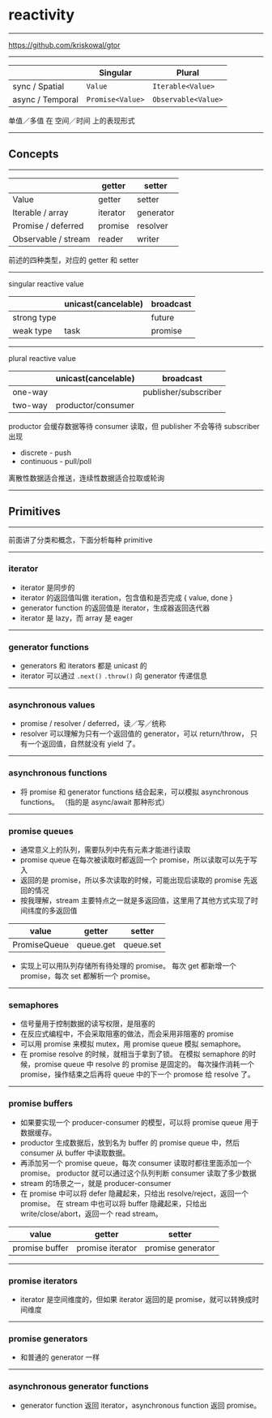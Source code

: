 # reactivity

---

https://github.com/kriskowal/gtor

---

|                  | Singular         | Plural              |
| ---------------- | ---------------- | ------------------- |
| sync / Spatial   | `Value`          | `Iterable<Value>`   |
| async / Temporal | `Promise<Value>` | `Observable<Value>` |

单值／多值 在 空间／时间 上的表现形式

---

## Concepts

---

|                            | getter   | setter    |
| -------------------------- | -------- | --------- |
| Value                      | getter   | setter    |
| Iterable<Value> / array    | iterator | generator |
| Promise<Value> / deferred  | promise  | resolver  |
| Observable<Value> / stream | reader   | writer    |

前述的四种类型，对应的 getter 和 setter

---

singular reactive value

|             | unicast(cancelable) | broadcast |
| ----------- | ------------------- | --------- |
| strong type |                     | future    |
| weak type   | task                | promise   |

---

plural reactive value

|         | unicast(cancelable) | broadcast            |
| ------- | ------------------- | -------------------- |
| one-way |                     | publisher/subscriber |
| two-way | productor/consumer  |                      |

productor 会缓存数据等待 consumer 读取，但 publisher 不会等待 subscriber 出现

+ discrete - push
+ continuous - pull/poll

离散性数据适合推送，连续性数据适合拉取或轮询

---

## Primitives

---

前面讲了分类和概念，下面分析每种 primitive

---

### iterator

+ iterator 是同步的
+ iterator 的返回值叫做 iteration，包含值和是否完成 { value, done }
+ generator function 的返回值是 iterator，生成器返回迭代器
+ iterator 是 lazy，而 array 是 eager

---

### generator functions

+ generators 和 iterators 都是 unicast 的
+ iterator 可以通过 `.next()` `.throw()` 向 generator 传递信息

---

### asynchronous values

+ promise / resolver / deferred，读／写／统称
+ resolver 可以理解为只有一个返回值的 generator，可以 return/throw，
    只有一个返回值，自然就没有 yield 了。
---

### asynchronous functions

+ 将 promise 和 generator functions 结合起来，可以模拟 asynchronous functions。
    （指的是 async/await 那种形式）

---

### promise queues

+ 通常意义上的队列，需要队列中先有元素才能进行读取
+ promise queue 在每次被读取时都返回一个 promise，所以读取可以先于写入
+ 返回的是 promise，所以多次读取的时候，可能出现后读取的 promise 先返回的情况
+ 按我理解，stream 主要特点之一就是多返回值，这里用了其他方式实现了时间纬度的多返回值

| value        | getter    | setter    |
| ------------ | --------- | --------- |
| PromiseQueue | queue.get | queue.set |

+ 实现上可以用队列存储所有待处理的 promise。
    每次 get 都新增一个 promise，每次 set 都解析一个 promise。

---

### semaphores

+ 信号量用于控制数据的读写权限，是阻塞的
+ 在反应式编程中，不会采取阻塞的做法，而会采用非阻塞的 promise
+ 可以用 promise 来模拟 mutex，用 promise queue 模拟 semaphore。
+ 在 promise resolve 的时候，就相当于拿到了锁。
    在模拟 semaphore 的时候，promise queue 中 resolve 的 promise 是固定的。
    每次操作消耗一个 promise，操作结束之后再将 queue 中的下一个 promose 给 resolve 了。

---

### promise buffers

+ 如果要实现一个 producer-consumer 的模型，可以将 promise queue 用于数据缓存。
+ productor 生成数据后，放到名为 buffer 的 promise queue 中，然后 consumer 从 buffer 中读取数据。
+ 再添加另一个 promise queue，每次 consumer 读取时都往里面添加一个 promise。
    productor 就可以通过这个队列判断 consumer 读取了多少数据
+ stream 的场景之一，就是 producer-consumer
+ 在 promise 中可以将 defer 隐藏起来，只给出 resolve/reject，返回一个 promise。
    在 stream 中也可以将 buffer 隐藏起来，只给出 write/close/abort，返回一个 read stream。

| value          | getter           | setter            |
| -------------- | ---------------- | ----------------- |
| promise buffer | promise iterator | promise generator |

---

### promise iterators

+ iterator 是空间维度的，但如果 iterator 返回的是 promise，就可以转换成时间维度

---

### promise generators

+ 和普通的 generator 一样

---

### asynchronous generator functions

+ generator function 返回 iterator，asynchronous function 返回 promise。
